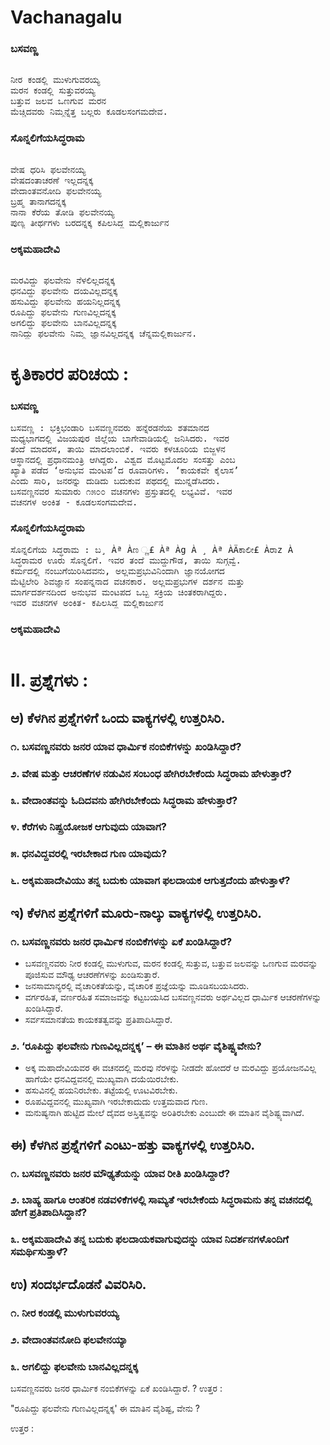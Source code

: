 # Vachanagalu

### ಬಸವಣ್ಣ
<pre> 
ನೀರ ಕಂಡಲ್ಲಿ ಮುಳುಗುವರಯ್ಯ
ಮರನ ಕಂಡಲ್ಲಿ ಸುತ್ತುವರಯ್ಯ
ಬತ್ತುವ ಜಲವ ಒಣಗುವ ಮರನ
ಮೆಚ್ಚಿದವರು ನಿಮ್ಮನ್ನೆತ್ತ ಬಲ್ಲರು ಕೂಡಲಸಂಗಮದೇವ.
</pre> 
### ಸೊನ್ನಲಿಗೆಯಸಿದ್ಧರಾಮ
<pre> 
ವೇಷ ಧರಿಸಿ ಫಲವೇನಯ್ಯ
ವೇಷದಂತಾಚರಣೆ ಇಲ್ಲದನ್ನಕ್ಕ
ವೇದಾಂತವನೋದಿ ಫಲವೇನಯ್ಯ
ಬ್ರಹ್ಮ ತಾನಾಗದನ್ನಕ್ಕ
ನಾನಾ ಕೆರೆಯ ತೋಡಿ ಫಲವೇನಯ್ಯ
ಪುಣ್ಯ ತೀರ್ಥಗಳು ಬರದನ್ನಕ್ಕ ಕಪಿಲಸಿದ್ಧ ಮಲ್ಲಿಕಾರ್ಜುನ
</pre> 
### ಅಕ್ಕಮಹಾದೇವಿ
<pre> 
ಮರವಿದ್ದು ಫಲವೇನು ನೆಳಲಿಲ್ಲದನ್ನಕ್ಕ
ಧನವಿದ್ದು ಫಲವೇನು ದಯವಿಲ್ಲದನ್ನಕ್ಕ
ಹಸುವಿದ್ದು ಫಲವೇನು ಹಯನಿಲ್ಲದನ್ನಕ್ಕ
ರೂಪಿದ್ದು ಫಲವೇನು ಗುಣವಿಲ್ಲದನ್ನಕ್ಕ
ಅಗಲಿದ್ದು ಫಲವೇನು ಬಾನವಿಲ್ಲದನ್ನಕ್ಕ
ನಾನಿದ್ದು ಫಲವೇನು ನಿಮ್ಮ ಜ್ಞಾನವಿಲ್ಲದನ್ನಕ್ಕ ಚೆನ್ನಮಲ್ಲಿಕಾರ್ಜುನ.
</pre> 
# ಕೃತಿಕಾರರ ಪರಿಚಯ :
### ಬಸವಣ್ಣ
<pre>
ಬಸವಣ್ಣ : ಭಕ್ತಿಭಂಡಾರಿ ಬಸವಣ್ಣನವರು ಹನ್ನೆರಡನೆಯ ಶತಮಾನದ
ಮಧ್ಯಭಾಗದಲ್ಲಿ ವಿಜಯಪುರ ಜಿಲ್ಲೆಯ ಬಾಗೇವಾಡಿಯಲ್ಲಿ ಜನಿಸಿದರು. ಇವರ
ತಂದೆ ಮಾದರಸ, ತಾಯಿ ಮಾದಲಾಂಬಿಕೆ. ಇವರು ಕಳಚೂರಿಯ ಬಿಜ್ಜಳನ
ಆಸ್ಥಾನದಲ್ಲಿ ಪ್ರಧಾನಮಂತ್ರಿ ಆಗಿದ್ದರು. ವಿಶ್ವದ ಮೊಟ್ಟಮೊದಲ ಸಂಸತ್ತು ಎಂಬ
ಖ್ಯಾತಿ ಪಡೆದ ‘ಅನುಭವ ಮಂಟಪ’ದ ರೂವಾರಿಗಳು. ‘ಕಾಯಕವೇ ಕೈಲಾಸ’
ಎಂದು ಸಾರಿ, ಜನರನ್ನು ದುಡಿದು ಬದುಕುವ ಪಥದಲ್ಲಿ ಮುನ್ನಡೆಸಿದರು.
ಬಸವಣ್ಣನವರ ಸುಮಾರು ೧೫೦೦ ವಚನಗಳು ಪ್ರಸ್ತುತದಲ್ಲಿ ಲಭ್ಯವಿವೆ. ಇವರ
ವಚನಗಳ ಅಂಕಿತ - ಕೂಡಲಸಂಗಮದೇವ.
</pre>
### ಸೊನ್ನಲಿಗೆಯಸಿದ್ಧರಾಮ
<pre>
ಸೊನ್ನಲಿಗೆಯ ಸಿದ್ಧರಾಮ : ಬ¸ Àª Àಣ ್ಣ£ Àª Àg À ¸ Àª ÀÄಕಾಲೀ£ Àರಾz À
ಸಿದ್ಧರಾಮರ ಊರು ಸೊನ್ನಲಿಗೆ. ಇವರ ತಂದೆ ಮುದ್ದುಗೌಡ, ತಾಯಿ ಸುಗ್ಗವ್ವೆ.
ಕರ್ಮದಲ್ಲಿ ನಂಬುಗೆಯಿರಿಸಿದವನು, ಅಲ್ಲಮಪ್ರಭುವಿನಿಂದಾಗಿ ಜ್ಞಾನಯೋಗದ
ಮೆಟ್ಟಿಲೇರಿ ಶಿವಜ್ಞಾನ ಸಂಪನ್ನನಾದ ವಚನಕಾರ. ಅಲ್ಲಮಪ್ರಭುಗಳ ದರ್ಶನ ಮತ್ತು
ಮಾರ್ಗದರ್ಶನದಿಂದ ಅನುಭವ ಮಂಟಪದ ಒಬ್ಬ ಸಕ್ರಿಯ ಚಿಂತಕರಾಗಿದ್ದರು.
ಇವರ ವಚನಗಳ ಅಂಕಿತ- ಕಪಿಲಸಿದ್ಧ ಮಲ್ಲಿಕಾರ್ಜುನ
</pre>
### ಅಕ್ಕಮಹಾದೇವಿ
<pre>
</pre>

# II. ಪ್ರಶ್ನೆಗಳು :
## ಆ) ಕೆಳಗಿನ ಪ್ರಶ್ನೆಗಳಿಗೆ ಒಂದು ವಾಕ್ಯಗಳಲ್ಲಿ ಉತ್ತರಿಸಿರಿ.
### ೧. ಬಸವಣ್ಣನವರು ಜನರ ಯಾವ ಧಾರ್ಮಿಕ ನಂಬಿಕೆಗಳನ್ನು ಖಂಡಿಸಿದ್ದಾರೆ?
### ೨. ವೇಷ ಮತ್ತು ಆಚರಣೆಗಳ ನಡುವಿನ ಸಂಬಂಧ ಹೇಗಿರಬೇಕೆಂದು ಸಿದ್ಧರಾಮ ಹೇಳುತ್ತಾರೆ?
### ೩. ವೇದಾಂತವನ್ನು ಓದಿದವನು ಹೇಗಿರಬೇಕೆಂದು ಸಿದ್ಧರಾಮ ಹೇಳುತ್ತಾರೆ?
### ೪. ಕೆರೆಗಳು ನಿಷ್ಪ್ರಯೋಜಕ ಆಗುವುದು ಯಾವಾಗ?
### ೫. ಧನವಿದ್ದವರಲ್ಲಿ ಇರಬೇಕಾದ ಗುಣ ಯಾವುದು?
### ೬. ಅಕ್ಕಮಹಾದೇವಿಯು ತನ್ನ ಬದುಕು ಯಾವಾಗ ಫಲದಾಯಕ ಆಗುತ್ತದೆಂದು ಹೇಳುತ್ತಾಳೆ?

## ಇ) ಕೆಳಗಿನ ಪ್ರಶ್ನೆಗಳಿಗೆ ಮೂರು-ನಾಲ್ಕು ವಾಕ್ಯಗಳಲ್ಲಿ ಉತ್ತರಿಸಿರಿ.
### ೧. ಬಸವಣ್ಣನವರು ಜನರ ಧಾರ್ಮಿಕ ನಂಬಿಕೆಗಳನ್ನು ಏಕೆ ಖಂಡಿಸಿದ್ದಾರೆ?
* ಬಸವಣ್ಣನವರು ನೀರ ಕಂಡಲ್ಲಿ ಮುಳುಗುವ, ಮರನ ಕಂಡಲ್ಲಿ ಸುತ್ತುವ, ಬತ್ತುವ ಜಲವನ್ನು ಒಣಗುವ ಮರವನ್ನು ಪೂಜಿಸುವ ಮೌಢ್ಯ ಆಚರಣೆಗಳನ್ನು ಖಂಡಿಸುತ್ತಾರೆ.
* ಜನಸಾಮಾನ್ಯರಲ್ಲಿ ವೈಚಾರಿಕತೆಯನ್ನು, ವೈಚಾರಿಕ ಪ್ರಜ್ಞೆಯನ್ನು ಮೂಡಿಸಬಯಸಿದರು.
* ವರ್ಗರಹಿತ, ವರ್ಣರಹಿತ ಸಮಾಜವನ್ನು ಕಟ್ಟಬಯಸಿದ ಬಸವಣ್ಣನವರು ಅರ್ಥವಿಲ್ಲದ ಧಾರ್ಮಿಕ ಆಚರಣೆಗಳನ್ನು ಖಂಡಿಸಿದ್ದಾರೆ.
* ಸರ್ವಸಮಾನತೆಯ ಕಾಯಕತತ್ವವನ್ನು ಪ್ರತಿಪಾದಿಸಿದ್ದಾರೆ.

### ೨. ‘ರೂಪಿದ್ದು ಫಲವೇನು ಗುಣವಿಲ್ಲದನ್ನಕ್ಕ’ – ಈ ಮಾತಿನ ಅರ್ಥ ವೈಶಿಷ್ಟ್ಯವೇನು?
* ಅಕ್ಕ ಮಹಾದೇವಿಯವರ ಈ ವಚನದಲ್ಲಿ ಮರವು ನೆರಳನ್ನು ನೀಡದೇ ಹೋದರೆ ಆ ಮರವಿದ್ದು ಪ್ರಯೋಜನವಿಲ್ಲ ಹಾಗೆಯೇ ಧನವಿದ್ದವನಲ್ಲಿ ಮುಖ್ಯವಾಗಿ ದಯೆಯಿರಬೇಕು. 
* ಹಸುವಿನಲ್ಲಿ ಹಯನಿರಬೇಕು. ತಟ್ಟೆಯಲ್ಲಿ ಊಟವಿರಬೇಕು. 
* ರೂಪವಿದ್ದವನಲ್ಲಿ ಮುಖ್ಯವಾಗಿ ಇರಬೇಕಾದುದು ಉತ್ತಮವಾದ ಗುಣ. 
* ಮನುಷ್ಯನಾಗಿ ಹುಟ್ಟಿದ ಮೇಲೆ ದೈವದ ಅಸ್ತಿತ್ವವನ್ನು ಅರಿತಿರಬೇಕು ಎಂಬುದೇ ಈ ಮಾತಿನ ವೈಶಿಷ್ಟ್ಯವಾಗಿದೆ.

## ಈ) ಕೆಳಗಿನ ಪ್ರಶ್ನೆಗಳಿಗೆ ಎಂಟು-ಹತ್ತು ವಾಕ್ಯಗಳಲ್ಲಿ ಉತ್ತರಿಸಿರಿ.
### ೧. ಬಸವಣ್ಣನವರು ಜನರ ಮೌಢ್ಯತೆಯನ್ನು ಯಾವ ರೀತಿ ಖಂಡಿಸಿದ್ದಾರೆ?
### ೨. ಬಾಹ್ಯ ಹಾಗೂ ಆಂತರಿಕ ನಡವಳಿಕೆಗಳಲ್ಲಿ ಸಾಮ್ಯತೆ ಇರಬೇಕೆಂದು ಸಿದ್ಧರಾಮನು ತನ್ನ ವಚನದಲ್ಲಿ ಹೇಗೆ ಪ್ರತಿಪಾದಿಸಿದ್ದಾನೆ?
### ೩. ಅಕ್ಕಮಹಾದೇವಿ ತನ್ನ ಬದುಕು ಫಲದಾಯಕವಾಗುವುದನ್ನು ಯಾವ ನಿದರ್ಶನಗಳೊಂದಿಗೆ  ಸಮರ್ಥಿಸುತ್ತಾಳೆ?

## ಉ) ಸಂದರ್ಭದೊಡನೆ ವಿವರಿಸಿರಿ.
### ೧. ನೀರ ಕಂಡಲ್ಲಿ ಮುಳುಗುವರಯ್ಯ
### ೨. ವೇದಾಂತವನೋದಿ ಫಲವೇನಯ್ಯಾ
### ೩. ಅಗಲಿದ್ದು ಫಲವೇನು ಬಾನವಿಲ್ಲದನ್ನಕ್ಕ

ಬಸವಣ್ಣನವರು ಜನರ ಧಾರ್ಮಿಕ ನಂಬಿಕೆಗಳನ್ನು ಏಕೆ ಖಂಡಿಸಿದ್ದಾರೆ. ?
ಉತ್ತರ :

"ರೂಪಿದ್ದು ಫಲವೇನು ಗುಣವಿಲ್ಲದನ್ನಕ್ಕ' ಈ ಮಾತಿನ ವೈಶಿಷ್ಟ, ವೇನು ?

ಉತ್ತರ :


